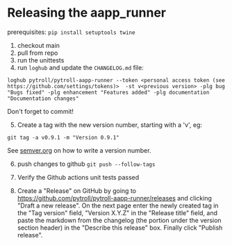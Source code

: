 # Releasing the aapp_runner

prerequisites: `pip install setuptools twine`


1. checkout main
2. pull from repo
3. run the unittests
4. run `loghub` and update the `CHANGELOG.md` file:

```
loghub pytroll/pytroll-aapp-runner --token <personal access token (see https://github.com/settings/tokens)>  -st v<previous version> -plg bug "Bugs fixed" -plg enhancement "Features added" -plg documentation "Documentation changes"
```

Don't forget to commit!

5. Create a tag with the new version number, starting with a 'v', eg:

```
git tag -a v0.9.1 -m "Version 0.9.1"
```

See [semver.org](http://semver.org/) on how to write a version number.


6. push changes to github `git push --follow-tags`

7. Verify the Github actions unit tests passed

8. Create a "Release" on GitHub by going to
   https://github.com/pytroll/pytroll-aapp-runner/releases and clicking "Draft a new
   release". On the next page enter the newly created tag in the "Tag version"
   field, "Version X.Y.Z" in the "Release title" field, and paste the markdown
   from the changelog (the portion under the version section header) in the
   "Describe this release" box. Finally click "Publish release".


